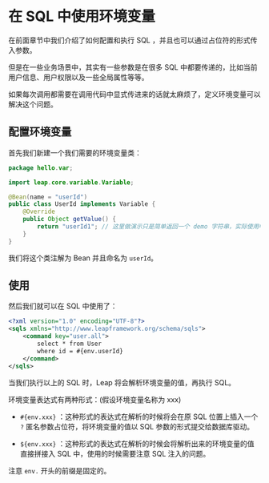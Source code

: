 # 在 SQL 中使用环境变量

在前面章节中我们介绍了如何配置和执行 SQL ，并且也可以通过占位符的形式传入参数。

但是在一些业务场景中，其实有一些参数是在很多 SQL 中都要传递的，比如当前用户信息、用户权限以及一些全局属性等等。

如果每次调用都需要在调用代码中显式传进来的话就太麻烦了，定义环境变量可以解决这个问题。

## 配置环境变量

首先我们新建一个我们需要的环境变量类：

```java
package hello.var;

import leap.core.variable.Variable;

@Bean(name = "userId")
public class UserId implements Variable {
    @Override
    public Object getValue() {
        return "userId1"; // 这里做演示只是简单返回一个 demo 字符串，实际使用中这里可以动态获取数据
    }
}

```

我们将这个类注解为 Bean 并且命名为 `userId`。

## 使用

然后我们就可以在 SQL 中使用了：

```xml
<?xml version="1.0" encoding="UTF-8"?>
<sqls xmlns="http://www.leapframework.org/schema/sqls">
    <command key="user.all">
        select * from User
        where id = #{env.userId}
    </command>
</sqls>
```

当我们执行以上的 SQL 时，Leap 将会解析环境变量的值，再执行 SQL。

环境变量表达式有两种形式：(假设环境变量名称为 xxx)

- `#{env.xxx}` ：这种形式的表达式在解析的时候将会在原 SQL 位置上插入一个 `?` 匿名参数占位符，将环境变量的值以 SQL 参数的形式提交给数据库驱动。

- `${env.xxx}` ：这种形式的表达式在解析的时候会将解析出来的环境变量的值直接拼接入 SQL 中，使用的时候需要注意 SQL 注入的问题。

注意 `env.` 开头的前缀是固定的。